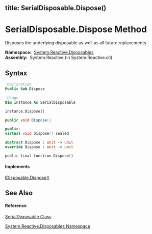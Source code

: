 title: SerialDisposable.Dispose()
---
# SerialDisposable.Dispose Method

Disposes the underlying disposable as well as all future replacements.

**Namespace:**  [System.Reactive.Disposables](System.Reactive.Disposables/System.Reactive.Disposables)  
**Assembly:**  System.Reactive (in System.Reactive.dll)

## Syntax

```vb
'Declaration
Public Sub Dispose
```

```vb
'Usage
Dim instance As SerialDisposable

instance.Dispose()
```

```csharp
public void Dispose()
```

```c++
public:
virtual void Dispose() sealed
```

```fsharp
abstract Dispose : unit -> unit 
override Dispose : unit -> unit 
```

```jscript
public final function Dispose()
```

#### Implements

[IDisposable.Dispose()](https://msdn.microsoft.com/en-us/library/es4s3w1d)

## See Also

#### Reference

[SerialDisposable Class](SerialDisposable/SerialDisposable)

[System.Reactive.Disposables Namespace](System.Reactive.Disposables/System.Reactive.Disposables)





